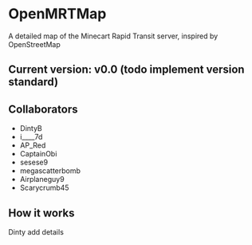 # OpenMRTMap
A detailed map of the Minecart Rapid Transit server, inspired by OpenStreetMap

## Current version: v0.0 (todo implement version standard)

## Collaborators
* DintyB
* i____7d
* AP_Red
* CaptainObi
* sesese9
* megascatterbomb
* Airplaneguy9
* Scarycrumb45

## How it works
Dinty add details
